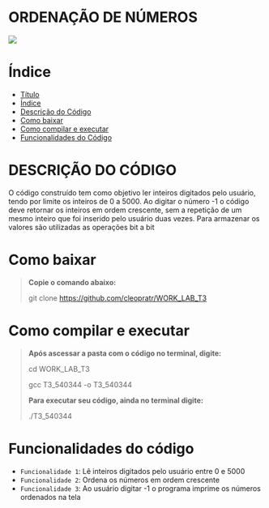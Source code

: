# ORDENAÇÃO DE NÚMEROS 
<img src="http://img.shields.io/static/v1?label=STATUS&message=FINALIZADO&color=GREEN&style=for-the-badge"/>
</p>


# Índice 

* [Título](#ordenação-de-números)
* [Índice](#índice)
* [Descrição do Código](#descrição-do-código)
* [Como baixar](https://github.com/cleopratr/LAB_WORK_T3/edit/main/README.md#como-baixar)
* [Como compilar e executar](#como-compilar-e-executar)
* [Funcionalidades do Código](#funcionalidades-do-código)

# DESCRIÇÃO DO CÓDIGO 

O código construído tem como objetivo ler inteiros digitados pelo usuário, tendo por limite os inteiros de 0 a 5000. Ao digitar o número -1 o código deve retornar os inteiros em ordem crescente, sem a repetição de um mesmo inteiro que foi inserido pelo usuário duas vezes. Para armazenar os valores são utilizadas as operações bit a bit

# Como baixar 

> **Copie o comando abaixo:**
> 
> git clone https://github.com/cleopratr/WORK_LAB_T3

# Como compilar e executar

>**Após ascessar a pasta com o código no terminal, digite:**
> 
> cd WORK_LAB_T3 
>
> gcc T3_540344 -o T3_540344
> 
>**Para executar seu código, ainda no terminal digite:** 
> 
> ./T3_540344

# Funcionalidades do código

- `Funcionalidade 1`: Lê inteiros digitados pelo usuário entre 0 e 5000
- `Funcionalidade 2`: Ordena os números em ordem crescente
- `Funcionalidade 3`: Ao usuário digitar -1 o programa imprime os números ordenados na tela



